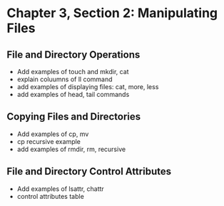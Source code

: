 # Chapter 3, Section 2: Manipulating Files

## File and Directory Operations
- Add examples of touch and mkdir, cat
- explain coluumns of ll command
- add examples of displaying files: cat, more, less
- add examples of head, tail commands                  

## Copying Files and Directories
- Add examples of cp, mv
- cp recursive example
- add examples of rmdir, rm, recursive

## File and Directory Control Attributes
- Add examples of lsattr, chattr
- control attributes table
